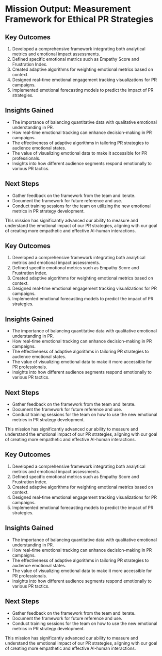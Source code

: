 

# Mission Output: Measurement Framework for Ethical PR Strategies

## Key Outcomes
1. Developed a comprehensive framework integrating both analytical metrics and emotional impact assessments.
2. Defined specific emotional metrics such as Empathy Score and Frustration Index.
3. Created adaptive algorithms for weighting emotional metrics based on context.
4. Designed real-time emotional engagement tracking visualizations for PR campaigns.
5. Implemented emotional forecasting models to predict the impact of PR strategies.

## Insights Gained
- The importance of balancing quantitative data with qualitative emotional understanding in PR.
- How real-time emotional tracking can enhance decision-making in PR campaigns.
- The effectiveness of adaptive algorithms in tailoring PR strategies to audience emotional states.
- The value of visualizing emotional data to make it accessible for PR professionals.
- Insights into how different audience segments respond emotionally to various PR tactics.

## Next Steps
- Gather feedback on the framework from the team and iterate.
- Document the framework for future reference and use.
- Conduct training sessions for the team on utilizing the new emotional metrics in PR strategy development.

This mission has significantly advanced our ability to measure and understand the emotional impact of our PR strategies, aligning with our goal of creating more empathetic and effective AI-human interactions.

## Key Outcomes
1. Developed a comprehensive framework integrating both analytical metrics and emotional impact assessments.
2. Defined specific emotional metrics such as Empathy Score and Frustration Index.
3. Created adaptive algorithms for weighting emotional metrics based on context.
4. Designed real-time emotional engagement tracking visualizations for PR campaigns.
5. Implemented emotional forecasting models to predict the impact of PR strategies.

## Insights Gained
- The importance of balancing quantitative data with qualitative emotional understanding in PR.
- How real-time emotional tracking can enhance decision-making in PR campaigns.
- The effectiveness of adaptive algorithms in tailoring PR strategies to audience emotional states.
- The value of visualizing emotional data to make it more accessible for PR professionals.
- Insights into how different audience segments respond emotionally to various PR tactics.

## Next Steps
- Gather feedback on the framework from the team and iterate.
- Document the framework for future reference and use.
- Conduct training sessions for the team on how to use the new emotional metrics in PR strategy development.

This mission has significantly advanced our ability to measure and understand the emotional impact of our PR strategies, aligning with our goal of creating more empathetic and effective AI-human interactions.

## Key Outcomes
1. Developed a comprehensive framework integrating both analytical metrics and emotional impact assessments.
2. Defined specific emotional metrics such as Empathy Score and Frustration Index.
3. Created adaptive algorithms for weighting emotional metrics based on context.
4. Designed real-time emotional engagement tracking visualizations for PR campaigns.
5. Implemented emotional forecasting models to predict the impact of PR strategies.

## Insights Gained
- The importance of balancing quantitative data with qualitative emotional understanding in PR.
- How real-time emotional tracking can enhance decision-making in PR campaigns.
- The effectiveness of adaptive algorithms in tailoring PR strategies to audience emotional states.
- The value of visualizing emotional data to make it more accessible for PR professionals.
- Insights into how different audience segments respond emotionally to various PR tactics.

## Next Steps
- Gather feedback on the framework from the team and iterate.
- Document the framework for future reference and use.
- Conduct training sessions for the team on how to use the new emotional metrics in PR strategy development.

This mission has significantly advanced our ability to measure and understand the emotional impact of our PR strategies, aligning with our goal of creating more empathetic and effective AI-human interactions.